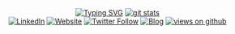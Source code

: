 <div align="center">
<a href="https://git.io/typing-svg"><img src="https://readme-typing-svg.herokuapp.com?font=Press+Start+2P&duration=3500&pause=50&color=20C20E&multiline=true&width=850&height=80&lines=~%2Fhome%24+Hi%2C+I'm+Saurabh;~%2Fhome%24+ssh+saurabh%40github.com;~%2Fhome%24+Welcome+to+Saurabh's+GitHub+Profile" alt="Typing SVG" /></a>
 <a href="http://github-readme-stats-personal-hazel.vercel.app/api?username=saurabh-singh-rajput&show_icons=true&theme=dark&hide_border=true#gh-dark-mode-only"><img src="http://github-readme-stats-personal-hazel.vercel.app/api?username=saurabh-singh-rajput&show_icons=true&theme=dark&hide_border=true#gh-dark-mode-only" alt="git stats" /></a>
<!--
<a href="http://github-readme-stats-personal-hazel.vercel.app/api?username=saurabh-singh-rajput&show_icons=true&theme=dark&hide_border=true#gh-light-mode-only"><img src="http://github-readme-stats-personal-hazel.vercel.app/api?username=saurabh-singh-rajput&show_icons=true&theme=default&hide_border=true#gh-light-mode-only" alt="git stats" /></a> -->
        
</div>

<!--
[![Saurav's GitHub stats-Dark](http://github-readme-stats-personal-hazel.vercel.app/api?username=saurabh-singh-rajput&show_icons=true&theme=dark&hide_border=true&cache_seconds=14400#gh-dark-mode-only)](http://github-readme-stats-personal-hazel.vercel.app/api?username=saurabh-singh-rajput&show_icons=true&theme=dark&hide_border=true&cache_seconds=14400#gh-dark-mode-only)
[![Saurav's GitHub stats-Light](http://github-readme-stats-personal-hazel.vercel.app/api?username=saurabh-singh-rajput&show_icons=true&theme=default&hide_border=true&cache_seconds=14400#gh-light-mode-only)](http://github-readme-stats-personal-hazel.vercel.app/api?username=saurabh-singh-rajput&show_icons=true&theme=dark&hide_border=true&cache_seconds=14400#gh-light-mode-only)
-->

<div align=center>
        <a href="https://www.linkedin.com/in/saurabhsingh-rajput/"><img src="https://img.shields.io/badge/Linkedin-0077b5?style=flat&logo=linkedin" alt="LinkedIn" /></a>
        <a href="https://www.saurabhsinghrajput.com/"><img alt="Website" src="https://img.shields.io/website?url=https%3A%2F%2Fwww.saurabhsinghrajput.com%2F"></a>
        <a href="https://twitter.com/intent/follow?screen_name=SauftwareBug"><img alt="Twitter Follow" src="https://img.shields.io/twitter/follow/SauftwareBug"></a>
        <a href="https://tictectoe.beehiiv.com/"><img alt="Blog" src="https://img.shields.io/badge/Blogger-FF5722&style=flat"></a>
        <a href="https://github.com/saurabh-singh-rajput"><img src="https://komarev.com/ghpvc/?username=saurabh-singh-rajput&label=Views&color=brightgreen&style=flat" alt="views on github" /></a>
</div>
<!--
**saurabh-singh-rajput/saurabh-singh-rajput** is a ✨ _special_ ✨ repository because its `README.md` (this file) appears on your GitHub profile.

Here are some ideas to get you started:

- 🔭 I’m currently working on ...
- 🌱 I’m currently learning ...
- 👯 I’m looking to collaborate on ...
- 🤔 I’m looking for help with ...
- 💬 Ask me about ...
- 📫 How to reach me: ...
- 😄 Pronouns: ...
- ⚡ Fun fact: ...
-->
